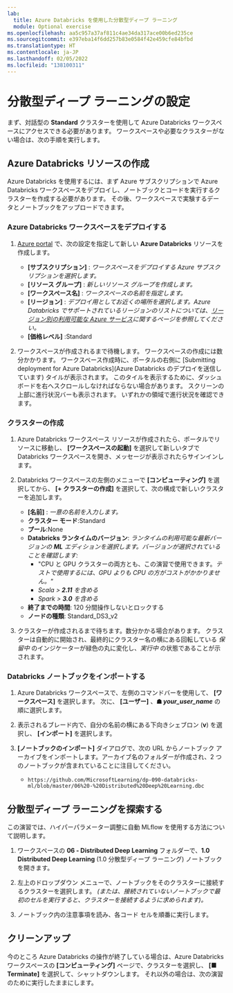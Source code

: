 ```yaml
---
lab:
  title: Azure Databricks を使用した分散型ディープ ラーニング
  module: Optional exercise
ms.openlocfilehash: aa5c957a37af811c4ae34da317ace00b6ed235ce
ms.sourcegitcommit: e397eba14f6dd257b83e0584f42e459cfe84bfbd
ms.translationtype: HT
ms.contentlocale: ja-JP
ms.lasthandoff: 02/05/2022
ms.locfileid: "138100311"
---
```

# <a name="set-up-for-distributed-deep-learning"></a>分散型ディープ ラーニングの設定

まず、対話型の **Standard** クラスターを使用して Azure Databricks ワークスペースにアクセスできる必要があります。 ワークスペースや必要なクラスターがない場合は、次の手順を実行します。

## <a name="create-azure-databricks-resources"></a>Azure Databricks リソースの作成

Azure Databricks を使用するには、まず Azure サブスクリプションで Azure Databricks ワークスペースをデプロイし、ノートブックとコードを実行するクラスターを作成する必要があります。 その後、ワークスペースで実験するデータとノートブックをアップロードできます。

### <a name="deploy-an-azure-databricks-workspace"></a>Azure Databricks ワークスペースをデプロイする

1. [Azure portal](https://portal.azure.com) で、次の設定を指定して新しい **Azure Databricks** リソースを作成します。
   - **[サブスクリプション]** : *ワークスペースをデプロイする Azure サブスクリプションを選択します。*
   - **[リソース グループ]** : *新しいリソース グループを作成します。*
   - **[ワークスペース名]** : *ワークスペースの名前を指定します。*
   - **[リージョン]** : *デプロイ用としてお近くの場所を選択します。Azure Databricks でサポートされているリージョンのリストについては、[リージョン別の利用可能な Azure サービス](https://azure.microsoft.com/regions/services/)に関するページを参照してください。*
   - **[価格レベル]** :Standard

1. ワークスペースが作成されるまで待機します。 ワークスペースの作成には数分かかります。 ワークスペース作成時に、ポータルの右側に [Submitting deployment for Azure Databricks](Azure Databricks のデプロイを送信しています) タイルが表示されます。 このタイルを表示するために、ダッシュボードを右へスクロールしなければならない場合があります。 スクリーンの上部に進行状況バーも表示されます。 いずれかの領域で進行状況を確認できます。

### <a name="create-a-cluster"></a>クラスターの作成

1. Azure Databricks ワークスペース リソースが作成されたら、ポータルでリソースに移動し、 **[ワークスペースの起動]** を選択して新しいタブで Databricks ワークスペースを開き、メッセージが表示されたらサインインします。

1. Databricks ワークスペースの左側のメニューで **[コンピューティング]** を選択してから、 **[+ クラスターの作成]** を選択して、次の構成で新しいクラスターを追加します。
   - **[名前]** : *一意の名前を入力します。*
   - **クラスター モード**:Standard
   - **プール**:None
   - **Databricks ランタイムのバージョン**: *ランタイムの利用可能な最新バージョンの **ML** エディションを選択します。バージョンが選択されていることを確認します:*
      - "CPU と GPU クラスターの両方とも、この演習で使用できます。*テストで使用するには、GPU よりも CPU の方がコストがかかりません。"*
      - *Scala > **2.11** を含める*
      - *Spark > **3.0** を含める*
   - **終了までの時間**: 120 分間操作しないとロックする
   - **ノードの種類**: Standard_DS3_v2

1. クラスターが作成されるまで待ちます。数分かかる場合があります。 クラスターは自動的に開始され、最終的にクラスター名の横にある回転している *保留中* のインジケーターが緑色の丸に変化し、*実行中* の状態であることが示されます。

### <a name="import-databricks-notebooks"></a>Databricks ノートブックをインポートする

1. Azure Databricks ワークスペースで、左側のコマンドバーを使用して、 **[ワークスペース]** を選択します。 次に、 **[ユーザー]** 、**&#9751; *your_user_name*** の順に選択します。

1. 表示されるブレード内で、自分の名前の横にある下向きシェブロン (**v**) を選択し、 **[インポート]** を選択します。

1. **[ノートブックのインポート]** ダイアログで、次の URL からノートブック アーカイブをインポートします。アーカイブ名のフォルダーが作成され、2 つのノートブックが含まれていることに注目してください。
   - `https://github.com/MicrosoftLearning/dp-090-databricks-ml/blob/master/06%20-%20Distributed%20Deep%20Learning.dbc`

## <a name="explore-distributed-deep-learning"></a>分散型ディープ ラーニングを探索する

この演習では、ハイパーパラメーター調整に自動 MLflow を使用する方法について説明します。

1. ワークスペースの **06 - Distributed Deep Learning** フォルダーで、**1.0 Distributed Deep Learning** \(1.0 分散型ディープ ラーニング\) ノートブックを開きます。

1. 左上のドロップダウン メニューで、ノートブックをそのクラスターに接続するクラスターを選択します。 *(または、接続されていないノートブックで最初のセルを実行すると、クラスターを接続するように求められます)。*

1. ノートブック内の注意事項を読み、各コード セルを順番に実行します。

## <a name="clean-up"></a>クリーンアップ

今のところ Azure Databricks の操作が終了している場合は、Azure Databricks ワークスペースの **[コンピューティング]** ページで、クラスターを選択し、 **[&#9632; Terminate]** を選択して、シャットダウンします。 それ以外の場合は、次の演習のために実行したままにします。
